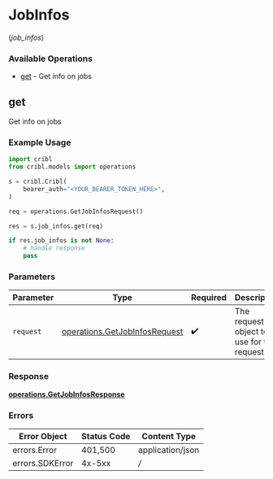 # JobInfos
(*job_infos*)

### Available Operations

* [get](#get) - Get info on jobs

## get

Get info on jobs

### Example Usage

```python
import cribl
from cribl.models import operations

s = cribl.Cribl(
    bearer_auth="<YOUR_BEARER_TOKEN_HERE>",
)

req = operations.GetJobInfosRequest()

res = s.job_infos.get(req)

if res.job_infos is not None:
    # handle response
    pass

```

### Parameters

| Parameter                                                                      | Type                                                                           | Required                                                                       | Description                                                                    |
| ------------------------------------------------------------------------------ | ------------------------------------------------------------------------------ | ------------------------------------------------------------------------------ | ------------------------------------------------------------------------------ |
| `request`                                                                      | [operations.GetJobInfosRequest](../../models/operations/getjobinfosrequest.md) | :heavy_check_mark:                                                             | The request object to use for the request.                                     |


### Response

**[operations.GetJobInfosResponse](../../models/operations/getjobinfosresponse.md)**
### Errors

| Error Object     | Status Code      | Content Type     |
| ---------------- | ---------------- | ---------------- |
| errors.Error     | 401,500          | application/json |
| errors.SDKError  | 4x-5xx           | */*              |
